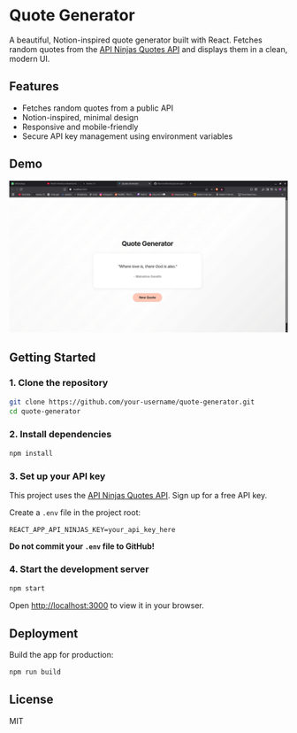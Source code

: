 # Quote Generator

A beautiful, Notion-inspired quote generator built with React. Fetches random quotes from the [API Ninjas Quotes API](https://api-ninjas.com/api/quotes) and displays them in a clean, modern UI.

## Features
- Fetches random quotes from a public API
- Notion-inspired, minimal design
- Responsive and mobile-friendly
- Secure API key management using environment variables

## Demo
![Screenshot](screenshot.png) <!-- Add a screenshot if you wish -->

## Getting Started

### 1. Clone the repository
```bash
git clone https://github.com/your-username/quote-generator.git
cd quote-generator
```

### 2. Install dependencies
```bash
npm install
```

### 3. Set up your API key
This project uses the [API Ninjas Quotes API](https://api-ninjas.com/api/quotes). Sign up for a free API key.

Create a `.env` file in the project root:
```
REACT_APP_API_NINJAS_KEY=your_api_key_here
```
**Do not commit your `.env` file to GitHub!**

### 4. Start the development server
```bash
npm start
```
Open [http://localhost:3000](http://localhost:3000) to view it in your browser.

## Deployment
Build the app for production:
```bash
npm run build
```

## License
MIT

